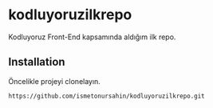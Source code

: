# kodluyoruzilkrepo
Kodluyoruz Front-End kapsamında aldığım ilk repo.

## Installation
  Öncelikle projeyi clonelayın.
``` 
https://github.com/ismetonursahin/kodluyoruzilkrepo.git
``` 


  

